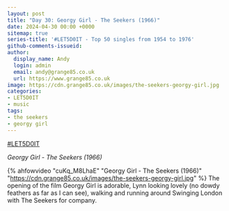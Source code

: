 ```yaml
---
layout: post
title: "Day 30: Georgy Girl - The Seekers (1966)"
date: 2024-04-30 00:00 +0000
sitemap: true
series-title: '#LET5D0IT - Top 50 singles from 1954 to 1976'
github-comments-issueid:
author:
  display_name: Andy
  login: admin
  email: andy@grange85.co.uk
  url: https://www.grange85.co.uk
image: https://cdn.grange85.co.uk/images/the-seekers-georgy-girl.jpg
categories:
- LET5D0IT
- music
tags:
- the seekers
- georgy girl
---
```

[#LET5D0IT](https://bsky.app/profile/let5d0it.bsky.social)

_Georgy Girl - The Seekers (1966)_  

{% ahfowvideo "cuKq_M8LhaE" "Georgy Girl - The Seekers (1966)" "https://cdn.grange85.co.uk/images/the-seekers-georgy-girl.jpg" %}
The opening of the film Georgy Girl is adorable, Lynn looking lovely (no dowdy feathers as far as I can see), walking and running around Swinging London with The Seekers for company.
